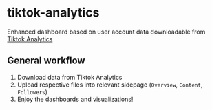 # tiktok-analytics
Enhanced dashboard based on user account data downloadable from [Tiktok Analytics](https://www.tiktok.com/analytics)

## General workflow
1. Download data from Tiktok Analytics
2. Upload respective files into relevant sidepage (`Overview`, `Content`, `Followers`)
3. Enjoy the dashboards and visualizations!
